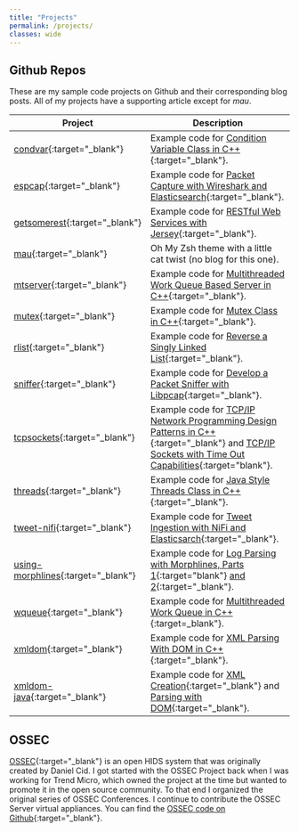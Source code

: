 ```yaml
---
title: "Projects"
permalink: /projects/
classes: wide
---
```

## Github Repos

These are my sample code projects on Github and their corresponding blog posts.  All of my projects have a supporting article except for *mau*.

| Project              | Description                 |
| -------------------- | --------------------------- |
| [condvar](https://github.com/vichargrave/condvar){:target="_blank"} | Example code for [Condition Variable Class in C++](/programming/condition-variable-class-in-cpp/){:target="_blank"}.
| [espcap](https://github.com/vichargrave/espcap){:target="_blank"} | Example code for [Packet Capture with Wireshark and Elasticsearch](/programming/packet-capture-with-wireshark-and-elasticsearch/){:target="_blank"}.
| [getsomerest](https://github.com/vichargrave/getsomerest){:target="_blank"} | Example code for [RESTful Web Services with Jersey](/tutorials/restful-webservices-with-jersey/){:target="_blank"}.
| [mau](https://github.com/vichargrave/mau){:target="_blank"} | Oh My Zsh theme with a little cat twist (no blog for this one). 
| [mtserver](https://github.com/vichargrave/mtserver){:target="_blank"} | Example code for [Multithreaded Work Queue Based Server in C++](/programming/multithreaded-work-queue-based-server-in-cpp){:target="_blank"}.
| [mutex](https://github.com/vichargrave/mutex){:target="_blank"} | Example code for [Mutex Class in C++](/programming/mutex-class-in-cpp/){:target="_blank"}.
| [rlist](https://github.com/vichargrave/rlist){:target="_blank"} | Example code for [Reverse a Singly Linked List](/programming/reversing-a-singly-linked-list/){:target="_blank"}.
| [sniffer](https://github.com/vichargrave/sniffer){:target="_blank"} |  Example code for [Develop a Packet Sniffer with Libpcap](/programming/develop-a-packet-sniffer-with-libpcap/){:target="_blank"}.
| [tcpsockets](https://github.com/vichargrave/tcpsockets){:target="_blank"} | Example code for [TCP/IP Network Programming Design Patterns in C++](/programming/tcp-ip-network-programming-design-patterns-in-cpp/){:target="_blank"} and [TCP/IP Sockets with Time Out Capabilities](/programming/tcp-ip-sockets-with-time-out-capabilties/){:target="blank"}.
| [threads](https://github.com/vichargrave/threads){:target="_blank"} | Example code for [Java Style Threads Class in C++](/programming/java-style-thread-class-in-cpp/){:target="_blank"}.
| [tweet-nifi](){:target="_blank"} | Example code for [Tweet Ingestion with NiFi and Elasticsarch](https://vichargrave.github.io/programming/tweet-ingestion-with-nifi-and-elasticsearch/){:target="_blank"}. 
| [using-morphlines](https://github.com/vichargrave/using-morphlines){:target="_blank"} | Example code for [Log Parsing with Morphlines, Parts 1](/programming/log-parsing-with-morphlines-1/){:target="blank"} [and 2](/programming/log-parsing-with-morphlines-2/){:target="_blank"}. 
| [wqueue](https://github.com/vichargrave/wqueue){:target="_blank"} | Example code for [Multithreaded Work Queue in C++](/programming/multithreaded-work-queue-in-cpp/){:target=_blank"}.
| [xmldom](https://github.com/vichargrave/xmldom){:target="_blank"} | Example code for [XML Parsing With DOM in C++](/programming/xml-parsing-with-dom-in-cpp/){:target="_blank"}.
| [xmldom-java](https://github.com/vichargrave/xmldom-java){:target="_blank"} | Example code for [XML Creation](/programming/xml-creation-with-dom-in-java/){:target="_blank"} and [Parsing with DOM](/programming/xml-parsing-with-dom-in-java/){:target="_blank"}. 

## OSSEC

[OSSEC](https://www.ossec.net){:target="_blank"} is an open HIDS system that was originally created by Daniel Cid. I got started with the OSSEC Project back when I was working for Trend Micro, which owned the project at the time but wanted to promote it in the open source community. To that end I organized the original series of OSSEC Conferences.  I continue to contribute the OSSEC Server virtual appliances. You can find the [OSSEC code on Github](https://github.com/ossec/ossec-hids){:target="_blank"}.
